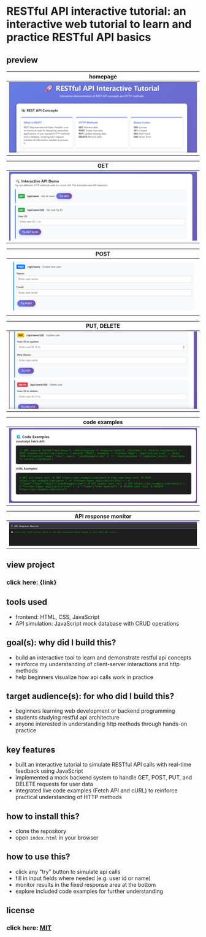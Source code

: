 # RESTful API interactive tutorial: an interactive web tutorial to learn and practice RESTful API basics

## preview

| homepage                  |
| ------------------------- |
| <img src="readme/1.png"/> |

| GET                       |
| ------------------------- |
| <img src="readme/2.png"/> |

| POST                      |
| ------------------------- |
| <img src="readme/3.png"/> |

| PUT, DELETE               |
| ------------------------- |
| <img src="readme/4.png"/> |

| code examples             |
| ------------------------- |
| <img src="readme/5.png"/> |

| API response monitor      |
| ------------------------- |
| <img src="readme/6.png"/> |

## view project

### click here: {link}

## tools used

- frontend: HTML, CSS, JavaScript
- API simulation: JavaScript mock database with CRUD operations

## goal(s): why did I build this?

- build an interactive tool to learn and demonstrate restful api concepts
- reinforce my understanding of client-server interactions and http methods
- help beginners visualize how api calls work in practice

## target audience(s): for who did I build this?

- beginners learning web development or backend programming
- students studying restful api architecture
- anyone interested in understanding http methods through hands-on practice

## key features

- built an interactive tutorial to simulate RESTful API calls with real-time feedback using JavaScript
- implemented a mock backend system to handle GET, POST, PUT, and DELETE requests for user data
- integrated live code examples (Fetch API and cURL) to reinforce practical understanding of HTTP methods

## how to install this?

- clone the repository
- open `index.html` in your browser

## how to use this?

- click any "try" button to simulate api calls
- fill in input fields where needed (e.g. user id or name)
- monitor results in the fixed response area at the bottom
- explore included code examples for further understanding

## license

### click here: [MIT](LICENSE)